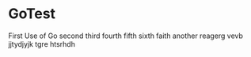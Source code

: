 # GoTest
First Use of Go
second
third
fourth
fifth
sixth
faith
another
reagerg
vevb
jjtydjyjk
tgre
htsrhdh
